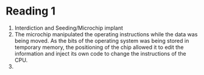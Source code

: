 # Reading 1

1. Interdiction and Seeding/Microchip implant
2. The microchip manipulated the operating instructions while the data was being moved. As the bits of the operating system was being stored in temporary memory, the positioning of the chip allowed it to edit the information and inject its own code to change the instructions of the CPU.
3.
